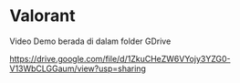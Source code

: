 # Valorant

Video Demo berada di dalam folder GDrive

https://drive.google.com/file/d/1ZkuCHeZW6VYojy3YZG0-V13WbCLGGaum/view?usp=sharing
